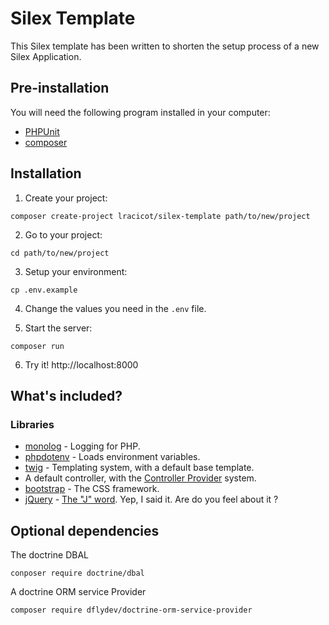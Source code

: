 # Silex Template

This Silex template has been written to shorten the setup process of a new Silex Application.

## Pre-installation

You will need the following program installed in your computer:

- [PHPUnit](https://phpunit.de/manual/current/en/installation.html)
- [composer](https://getcomposer.org/download/)


## Installation

1. Create your project:
```
composer create-project lracicot/silex-template path/to/new/project
```

2. Go to your project:
```
cd path/to/new/project
```

3. Setup your environment:
```
cp .env.example
```

4. Change the values you need in the `.env` file.

5. Start the server:
```
composer run
```

6. Try it! http://localhost:8000

## What's included?

### Libraries
- [monolog](http://silex.sensiolabs.org/doc/master/providers/monolog.html) - Logging for PHP.
- [phpdotenv](https://github.com/vlucas/phpdotenv) - Loads environment variables.
- [twig](http://silex.sensiolabs.org/doc/master/providers/twig.html) - Templating system, with a default base template.
- A default controller, with the [Controller Provider](http://silex.sensiolabs.org/doc/master/providers.html#controller-providers) system.
- [bootstrap](https://getbootstrap.com) - The CSS framework.
- [jQuery](https://jquery.com/) - [The "J" word](https://hackernoon.com/how-it-feels-to-learn-javascript-in-2016-d3a717dd577f#.qadonrt62). Yep, I said it. Are do you feel about it ?

## Optional dependencies

The doctrine DBAL
```
conposer require doctrine/dbal
```

A doctrine ORM service Provider
```
composer require dflydev/doctrine-orm-service-provider
```

